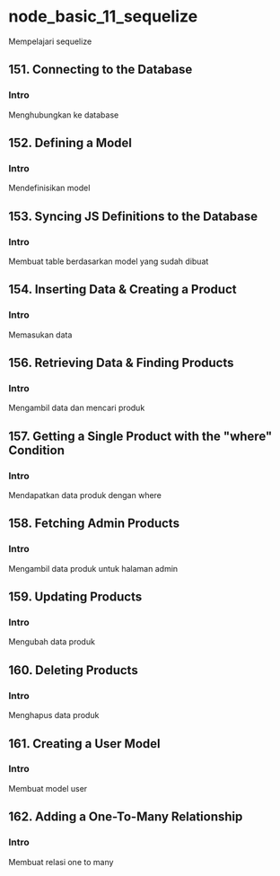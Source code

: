 # node_basic_11_sequelize

Mempelajari sequelize

## 151. Connecting to the Database

### Intro

Menghubungkan ke database

## 152. Defining a Model

### Intro

Mendefinisikan model

## 153. Syncing JS Definitions to the Database

### Intro

Membuat table berdasarkan model yang sudah dibuat

## 154. Inserting Data & Creating a Product

### Intro

Memasukan data

## 156. Retrieving Data & Finding Products

### Intro

Mengambil data dan mencari produk

## 157. Getting a Single Product with the "where" Condition

### Intro

Mendapatkan data produk dengan where

## 158. Fetching Admin Products

### Intro

Mengambil data produk untuk halaman admin

## 159. Updating Products

### Intro

Mengubah data produk

## 160. Deleting Products

### Intro

Menghapus data produk

## 161. Creating a User Model

### Intro

Membuat model user

## 162. Adding a One-To-Many Relationship

### Intro

Membuat relasi one to many
